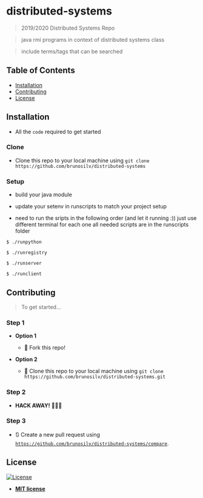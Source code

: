 # distributed-systems

> 2019/2020 Distributed Systems Repo

> java rmi programs in context of distributed systems class

> include terms/tags that can be searched



## Table of Contents

- [Installation](#installation)
- [Contributing](#contributing)
- [License](#license)



## Installation

- All the `code` required to get started

### Clone

- Clone this repo to your local machine using `git clone https://github.com/brunosilv/distributed-systems`

### Setup

- build your java module

- update your setenv in runscripts to match your project setup 

- need to run the sripts in the following order (and let it running :)) just use different terminal for each one
all needed scripts are in the runscripts folder 
```shell
$ ./runpython
```
```shell
$ ./runregistry
```
```shell
$ ./runserver
```
```shell
$ ./runclient
```



## Contributing

> To get started...

### Step 1

- **Option 1**
    - 🍴 Fork this repo!

- **Option 2**
    - 👯 Clone this repo to your local machine using `git clone https://github.com/brunosilv/distributed-systems.git`

### Step 2

- **HACK AWAY!** 🔨🔨🔨

### Step 3

- 🔃 Create a new pull request using <a href="https://github.com/brunosilv/distributed-systems/compare" target="_blank">`https://github.com/brunosilv/distributed-systems/compare`</a>.



## License

[![License](http://img.shields.io/:license-mit-blue.svg?style=flat-square)](http://badges.mit-license.org)

- **[MIT license](http://opensource.org/licenses/mit-license.php)**
